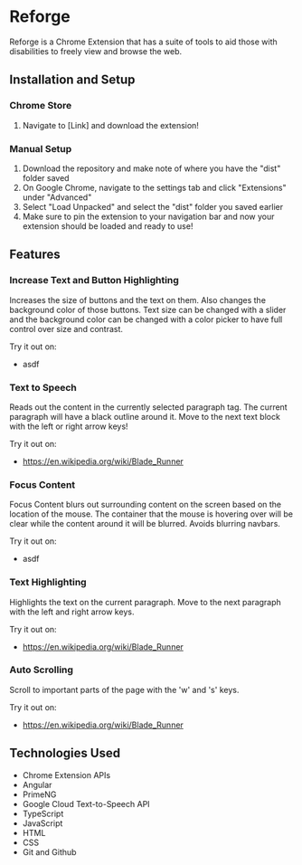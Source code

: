 # Reforge

Reforge is a Chrome Extension that has a suite of tools to aid those with disabilities to freely view and browse the web.

## Installation and Setup

### Chrome Store
1. Navigate to [Link] and download the extension!

### Manual Setup
1. Download the repository and make note of where you have the "dist" folder saved
2. On Google Chrome, navigate to the settings tab and click "Extensions" under "Advanced"
3. Select "Load Unpacked" and select the "dist" folder you saved earlier
4. Make sure to pin the extension to your navigation bar and now your extension should be loaded and ready to use!

## Features

### Increase Text and Button Highlighting

Increases the size of buttons and the text on them. Also changes the background color of those buttons. Text size can be changed with a slider and the background color can be changed with a color picker to have full control over size and contrast.

Try it out on:
- asdf

### Text to Speech
Reads out the content in the currently selected paragraph tag. The current paragraph will have a black outline around it. Move to the next text block with the left or right arrow keys!

Try it out on:
- https://en.wikipedia.org/wiki/Blade_Runner

### Focus Content
Focus Content blurs out surrounding content on the screen based on the location of the mouse. The container that the mouse is hovering over will be clear while the content around it will be blurred. Avoids blurring navbars.

Try it out on:
- asdf

### Text Highlighting
Highlights the text on the current paragraph. Move to the next paragraph with the left and right arrow keys.

Try it out on:
- https://en.wikipedia.org/wiki/Blade_Runner

### Auto Scrolling
Scroll to important parts of the page with the 'w' and 's' keys.

Try it out on:
- https://en.wikipedia.org/wiki/Blade_Runner

## Technologies Used
- Chrome Extension APIs
- Angular
- PrimeNG
- Google Cloud Text-to-Speech API
- TypeScript
- JavaScript
- HTML
- CSS
- Git and Github
